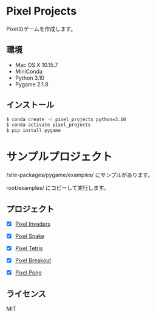 # Pixel Projects

Pixelのゲームを作成します。

## 環境

- Mac OS X 10.15.7
- MiniConda
- Python 3.10
- Pygame 2.1.8

## インストール

```bash
$ conda create -n pixel_projects python=3.10
$ conda activate pixel_projects
$ pip install pygame
```

# サンプルプロジェクト

/site-packages/pygame/examples/ にサンプルがあります。

root/examples/ にコピーして実行します。

## プロジェクト

- [x] [Pixel Invaders]()
- [x] [Pixel Snake]()
- [x] [Pixel Tetris]()
- [x] [Pixel Breakout]()
- [x] [Pixel Pong]()


## ライセンス

MIT
